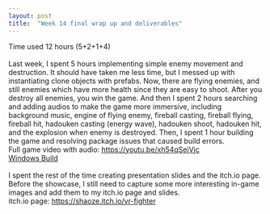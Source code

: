 ```yaml
---
layout: post
title:  "Week 14 final wrap up and deliverables"
---
```


Time used 12 hours (5+2+1+4)<br>
<br>
Last week, I spent 5 hours implementing simple enemy movement and destruction. It should have taken me less time, but I messed up with instantiating clone objects with prefabs. Now, there are flying enemies, and still enemies which have more health since they are easy to shoot. After you destroy all enemies, you win the game. And then I spent 2 hours searching and adding audios to make the game more immersive, including background music, engine of flying enemy, fireball casting, fireball flying, fireball hit, hadouken casting (energy wave), hadouken shoot, hadouken hit, and the explosion when enemy is destroyed. Then, I spent 1 hour building the game and resolving package issues that caused build errors.<br>
Full game video with audio: <https://youtu.be/xh54qSeiVjc><br>
[Windows Build](https://drive.google.com/file/d/1S4UHUlI5m4K2b8vqQ_Od81G8agzKEulS/view?usp=sharing)<br>
<br>
I spent the rest of the time creating presentation slides and the itch.io page. Before the showcase, I still need to capture some more interesting in-game images and add them to my itch.io page and slides.<br>
itch.io page: <https://shaoze.itch.io/vr-fighter><br>